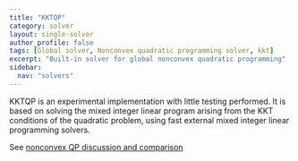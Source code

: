 ```yaml
---
title: "KKTQP"
category: solver
layout: single-solver
author_profile: false
tags: [Global solver, Nonconvex quadratic programming solver, kkt]
excerpt: "Built-in solver for global nonconvex quadratic programming"
sidebar:
  nav: "solvers"
---
```


KKTQP is an experimental implementation with little testing performed. It is based on solving the mixed integer linear program arising from the KKT conditions of the quadratic problem, using fast external mixed integer linear programming solvers.

See [nonconvex QP discussion and comparison](/example/nonconvexquadraticprogramming)
